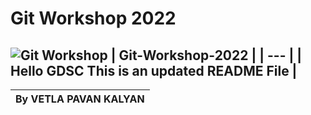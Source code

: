 # Git Workshop 2022

![Git Workshop](https://github.com/gdsc-gvp/.github/raw/main/profile/assets/gdsc-logo-animation.gif)
| Git-Workshop-2022 | 
| --- | 
| Hello GDSC This is an updated README File | 
---
| By VETLA PAVAN KALYAN |
| --- |
